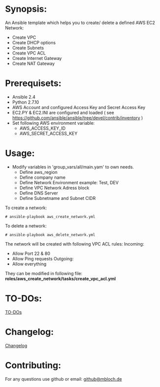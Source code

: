 # Synopsis:
An Ansible template which helps you to create/ delete a defined AWS EC2 Network:
* Create VPC
* Create DHCP options
* Create Subnets
* Create VPC ACL
* Create Internet Gateway
* Create NAT Gateway

# Prerequisets:
* Ansible 2.4
* Python 2.7.10
* AWS Account and configured Access Key and Secret Access Key
* EC2.PY & EC2.INI are configured and loaded ( see https://github.com/ansible/ansible/tree/devel/contrib/inventory )
* Set following AWS environment variable:
  - AWS_ACCESS_KEY_ID
  - AWS_SECRET_ACCESS_KEY

# Usage:

* Modify variables in 'group_vars/all/main.yam' to own needs.
  - Define aws_region
  - Define company name
  - Define Network Environment example: Test, DEV
  - Define VPC Network Adress block
  - Define DNS Server
  - Define Subnetname and Subnet CIDR

To create a network:
```
# ansible-playbook aws_create_network.yml
```
To delete a network:
```
# ansible-playbook aws_delete_network.yml
```

The network will be created with following VPC ACL rules:
Incoming: 
* Allow Port 22 & 80
* Allow Ping requests
Outgoing:
* Allow everything

They can be modified in following file: **roles/aws_create_network/tasks/create_vpc_acl.yml**

# TO-DOs:
[TO-DOs](./TODO.md)

# Changelog:
[Changelog](./CHANGELOG.md)

# Contributing:
For any questions use github or email: github@mbloch.de
